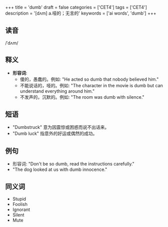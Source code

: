 +++
title = 'dumb'
draft = false
categories = ['CET4']
tags = ['CET4']
description = '[dʌm] a.哑的；无言的'
keywords = ['ai words', 'dumb']
+++

## 读音
/ˈdʌm/

## 释义
- **形容词**: 
    - 傻的，愚蠢的。例如: "He acted so dumb that nobody believed him."
    - 不能说话的，哑的。例如: "The character in the movie is dumb but can understand everything around him."
    - 不发声的，沉默的。例如: "The room was dumb with silence."

## 短语
- "Dumbstruck" 意为因震惊或困惑而说不出话来。
- "Dumb luck" 指意外的好运或偶然的成功。

## 例句
- 形容词: "Don't be so dumb, read the instructions carefully."
- "The dog looked at us with dumb innocence."

## 同义词
- Stupid
- Foolish
- Ignorant
- Silent
- Mute
